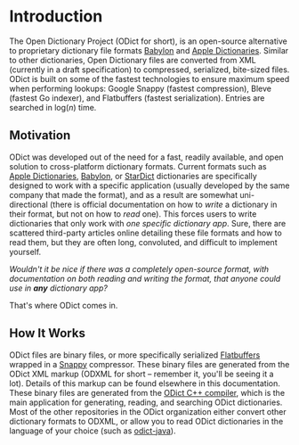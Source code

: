 # Introduction

The Open Dictionary Project \(ODict for short\), is an open-source alternative to proprietary dictionary file formats [Babylon](http://www.babylon-software.com/free-dictionaries/) and [Apple Dictionaries](https://developer.apple.com/library/content/documentation/UserExperience/Conceptual/DictionaryServicesProgGuide/Introduction/Introduction.html). Similar to other dictionaries, Open Dictionary files are converted from XML \(currently in a draft specification\) to compressed, serialized, bite-sized files. ODict is built on some of the fastest technologies to ensure maximum speed when performing lookups: Google Snappy \(fastest compression\), Bleve \(fastest Go indexer\), and Flatbuffers \(fastest serialization\). Entries are searched in log\(_n_\) time.

## Motivation

ODict was developed out of the need for a fast, readily available, and open solution to cross-platform dictionary formats. Current formats such as [Apple Dictionaries](https://developer.apple.com/library/content/documentation/UserExperience/Conceptual/DictionaryServicesProgGuide/prepare/prepare.html), [Babylon](http://www.babylon-software.com/free-dictionaries/), or [StarDict](http://stardict.sourceforge.net/) dictionaries are specifically designed to work with a specific application \(usually developed by the same company that made the format\), and as a result are somewhat uni-directional \(there is official documentation on how to _write_ a dictionary in their format, but not on how to _read_ one\). This forces users to write dictionaries that only work with _one specific dictionary app_. Sure, there are scattered third-party articles online detailing these file formats and how to read them, but they are often long, convoluted, and difficult to implement yourself.

_Wouldn't it be nice if there was a completely open-source format, with documentation on both reading and writing the format, that anyone could use in **any** dictionary app?_

That's where ODict comes in.

## How It Works

ODict files are binary files, or more specifically serialized [Flatbuffers](https://google.github.io/flatbuffers/) wrapped in a [Snappy](https://github.com/google/snappy) compressor. These binary files are generated from the ODict XML markup \(ODXML for short – remember it, you'll be seeing it a lot\). Details of this markup can be found elsewhere in this documentation. These binary files are generated from the [ODict C++ compiler](https://github.com/odict/odict), which is the main application for generating, reading, and searching ODict dictionaries. Most of the other repositories in the ODict organization either convert other dictionary formats to ODXML, or allow you to read ODict dictionaries in the language of your choice \(such as [odict-java](https://github.com/odict/odict-java)\).

